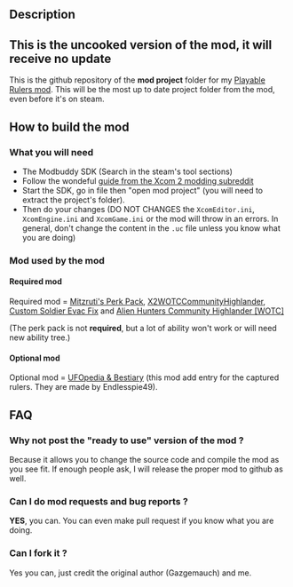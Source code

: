 ## Description

## This is the uncooked version of the mod, it will receive no update

This is the github repository of the **mod project** folder for my [Playable Rulers mod](https://steamcommunity.com/sharedfiles/filedetails/?id=2823002635). 
This will be the most up to date project folder from the mod, even before it's on steam.

## How to build the mod

### What you will need

- The Modbuddy SDK (Search in the steam's tool sections)
- Follow the wondeful [guide from the Xcom 2 modding subreddit](https://www.reddit.com/r/xcom2mods/wiki/firsttime#wiki_how_to_install_and_set_up_xcom_2_wotc_sdk)
- Start the SDK, go in file then "open mod project" (you will need to extract the project's folder).
- Then do your changes (DO NOT CHANGES the `XcomEditor.ini`, `XcomEngine.ini` and `XcomGame.ini` or the mod will throw in an errors. In general, don't change the content in the `.uc` file unless you know what you are doing)

### Mod used by the mod

#### Required mod

Required mod = [Mitzruti's Perk Pack](https://steamcommunity.com/sharedfiles/filedetails/?id=1561030099), [X2WOTCCommunityHighlander](https://steamcommunity.com/workshop/filedetails/?id=1134256495), [Custom Soldier Evac Fix](https://steamcommunity.com/sharedfiles/filedetails/?id=1124713229) and [Alien Hunters Community Highlander [WOTC]](https://steamcommunity.com/sharedfiles/filedetails/?id=2534737016)

(The perk pack is not **required**, but a lot of ability won't work or will need new ability tree.)

#### Optional mod

Optional mod = [UFOpedia & Bestiary](https://steamcommunity.com/sharedfiles/filedetails/?id=2819129273) (this mod add entry for the captured rulers. They are made by Endlesspie49).

## FAQ

### Why not post the "ready to use" version of the mod ?
Because it allows you to change the source code and compile the mod as you see fit. If enough people ask, I will release the proper mod to github as well.

### Can I do mod requests and bug reports ?
**YES**, you can. You can even make pull request if you know what you are doing.

### Can I fork it ?
Yes you can, just credit the original author (Gazgemauch) and me.

